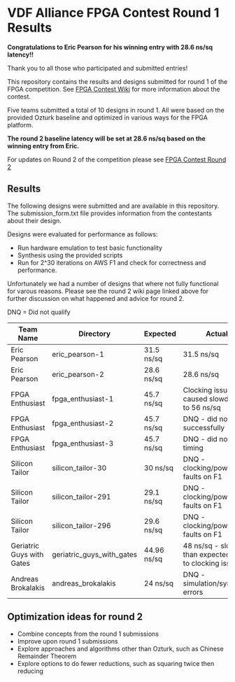 # VDF Alliance FPGA Contest Round 1 Results

**Congratulations to Eric Pearson for his winning entry with 28.6 ns/sq latency!!**

Thank you to all those who participated and submitted entries!

This repository contains the results and designs submitted for round 1 of the FPGA competition. See [FPGA Contest Wiki](https://supranational.atlassian.net/wiki/spaces/VA/pages/36569208/FPGA+Contest) for more information about the contest.

Five teams submitted a total of 10 designs in round 1. All were based on the provided Ozturk baseline and optimized in various ways for the FPGA platform. 

**The round 2 baseline latency will be set at 28.6 ns/sq based on the winning entry from Eric.**

For updates on Round 2 of the competition please see [FPGA Contest Round 2](https://supranational.atlassian.net/wiki/spaces/VA/pages/48758785/FPGA+Competition+Round+2)

## Results

The following designs were submitted and are available in this repository. The submission_form.txt file provides information from the contestants about their design. 

Designs were evaluated for performance as follows:
  * Run hardware emulation to test basic functionality
  * Synthesis using the provided scripts
  * Run for 2^30 iterations on AWS F1 and check for correctness and performance.

Unfortunately we had a number of designs that where not fully functional for varous reasons. Please see the round 2 wiki page linked above for further discussion on what happened and advice for round 2.


DNQ = Did not qualify

Team Name | Directory | Expected | Actual
----------|-----------|----------|-------
Eric Pearson | eric_pearson-1 | 31.5 ns/sq | 31.5 ns/sq
Eric Pearson | eric_pearson-2 | 28.6 ns/sq | 28.6 ns/sq
FPGA Enthusiast | fpga_enthusiast-1 | 45.7 ns/sq | Clocking issues caused slowdown to 56 ns/sq
FPGA Enthusiast | fpga_enthusiast-2 | 45.7 ns/sq | DNQ - did not route successfully
FPGA Enthusiast | fpga_enthusiast-3 | 45.7 ns/sq | DNQ - did not meet timing
Silicon Tailor | silicon_tailor-30 | 30 ns/sq | DNQ - clocking/power faults on F1
Silicon Tailor | silicon_tailor-291 | 29.1 ns/sq | DNQ - clocking/power faults on F1
Silicon Tailor | silicon_tailor-296 | 29.6 ns/sq | DNQ - clocking/power faults on F1
Geriatric Guys with Gates | geriatric_guys_with_gates | 44.96 ns/sq | 48 ns/sq - slower than expected due to clocking issues
Andreas Brokalakis | andreas_brokalakis | 24 ns/sq | DNQ - simulation/synthesis errors

## Optimization ideas for round 2

- Combine concepts from the round 1 submissions
- Improve upon round 1 submissions
- Explore approaches and algorithms other than Ozturk, such as Chinese Remainder Theorem
- Explore options to do fewer reductions, such as squaring twice then reducing
